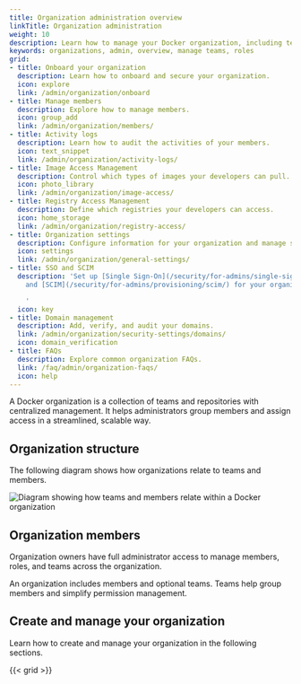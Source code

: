 ```yaml
---
title: Organization administration overview
linkTitle: Organization administration
weight: 10
description: Learn how to manage your Docker organization, including teams, members, permissions, and settings.
keywords: organizations, admin, overview, manage teams, roles
grid:
- title: Onboard your organization
  description: Learn how to onboard and secure your organization.
  icon: explore
  link: /admin/organization/onboard
- title: Manage members
  description: Explore how to manage members.
  icon: group_add
  link: /admin/organization/members/
- title: Activity logs
  description: Learn how to audit the activities of your members.
  icon: text_snippet
  link: /admin/organization/activity-logs/
- title: Image Access Management
  description: Control which types of images your developers can pull.
  icon: photo_library
  link: /admin/organization/image-access/
- title: Registry Access Management
  description: Define which registries your developers can access.
  icon: home_storage
  link: /admin/organization/registry-access/
- title: Organization settings
  description: Configure information for your organization and manage settings.
  icon: settings
  link: /admin/organization/general-settings/
- title: SSO and SCIM
  description: 'Set up [Single Sign-On](/security/for-admins/single-sign-on/)
    and [SCIM](/security/for-admins/provisioning/scim/) for your organization.

    '
  icon: key
- title: Domain management
  description: Add, verify, and audit your domains.
  link: /admin/organization/security-settings/domains/
  icon: domain_verification
- title: FAQs
  description: Explore common organization FAQs.
  link: /faq/admin/organization-faqs/
  icon: help
---
```


A Docker organization is a collection of teams and repositories with centralized
management. It helps administrators group members and assign access in a
streamlined, scalable way.

## Organization structure

The following diagram shows how organizations relate to teams and members.

![Diagram showing how teams and members relate within a Docker organization](/admin/images/org-structure.webp)

## Organization members

Organization owners have full administrator access to manage members, roles,
and teams across the organization.

An organization includes members and optional teams. Teams help group members
and simplify permission management.

## Create and manage your organization

Learn how to create and manage your organization in the following sections.

{{< grid >}}
